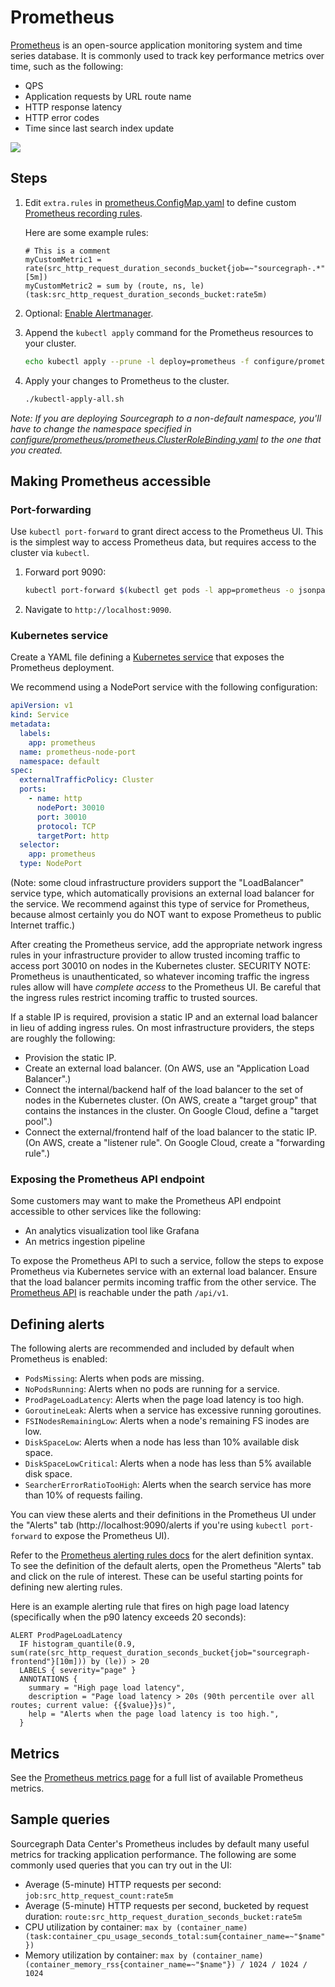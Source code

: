 # Prometheus

[Prometheus](https://prometheus.io/) is an open-source application monitoring system and time series database. It is commonly used to track key performance metrics over time, such as the following:

- QPS
- Application requests by URL route name
- HTTP response latency
- HTTP error codes
- Time since last search index update

<img src="./images/prometheus.png" />

## Steps

1. Edit `extra.rules` in [prometheus.ConfigMap.yaml](prometheus.ConfigMap.yaml) to define custom [Prometheus recording rules](https://prometheus.io/docs/practices/rules/).

   Here are some example rules:

   ```
   # This is a comment
   myCustomMetric1 = rate(src_http_request_duration_seconds_bucket{job=~"sourcegraph-.*"}[5m])
   myCustomMetric2 = sum by (route, ns, le)(task:src_http_request_duration_seconds_bucket:rate5m)
   ```

1. Optional: [Enable Alertmanager](alertmanager/README.md).

1. Append the `kubectl apply` command for the Prometheus resources to your cluster.

   ```bash
   echo kubectl apply --prune -l deploy=prometheus -f configure/prometheus --recursive >> kubectl-apply-all.sh
   ```

1. Apply your changes to Prometheus to the cluster.

   ```bash
   ./kubectl-apply-all.sh
   ```

_Note: If you are deploying Sourcegraph to a non-default namespace, you'll have to change the namespace specified in [configure/prometheus/prometheus.ClusterRoleBinding.yaml](prometheus.ClusterRoleBinding.yaml) to the one that you created._

## Making Prometheus accessible

### Port-forwarding

Use `kubectl port-forward` to grant direct access to the Prometheus UI. This is the simplest way to
access Prometheus data, but requires access to the cluster via `kubectl`.

1.  Forward port 9090:
    ```bash
    kubectl port-forward $(kubectl get pods -l app=prometheus -o jsonpath="{.items[0].metadata.name}") 9090
    ```
1.  Navigate to `http://localhost:9090`.

### Kubernetes service

Create a YAML file defining
a
[Kubernetes service](https://kubernetes.io/docs/concepts/services-networking/service/#defining-a-service) that
exposes the Prometheus deployment.

We recommend using a NodePort service with the following configuration:

```yaml
apiVersion: v1
kind: Service
metadata:
  labels:
    app: prometheus
  name: prometheus-node-port
  namespace: default
spec:
  externalTrafficPolicy: Cluster
  ports:
    - name: http
      nodePort: 30010
      port: 30010
      protocol: TCP
      targetPort: http
  selector:
    app: prometheus
  type: NodePort
```

(Note: some cloud infrastructure providers support the "LoadBalancer" service type, which
automatically provisions an external load balancer for the service. We recommend against this type
of service for Prometheus, because almost certainly you do NOT want to expose Prometheus to public
Internet traffic.)

After creating the Prometheus service, add the appropriate network ingress rules in your
infrastructure provider to allow trusted incoming traffic to access port 30010 on nodes in the
Kubernetes cluster. SECURITY NOTE: Prometheus is unauthenticated, so whatever incoming traffic the
ingress rules allow will have _complete access_ to the Prometheus UI. Be careful that the ingress
rules restrict incoming traffic to trusted sources.

If a stable IP is required, provision a static IP and an external load balancer in lieu of adding
ingress rules. On most infrastructure providers, the steps are roughly the following:

- Provision the static IP.
- Create an external load balancer. (On AWS, use an "Application Load Balancer".)
- Connect the internal/backend half of the load balancer to the set of nodes in the Kubernetes
  cluster. (On AWS, create a "target group" that contains the instances in the cluster. On Google
  Cloud, define a "target pool".)
- Connect the external/frontend half of the load balancer to the static IP. (On AWS, create a
  "listener rule". On Google Cloud, create a "forwarding rule".)

### Exposing the Prometheus API endpoint

Some customers may want to make the Prometheus API endpoint accessible to other services like the
following:

- An analytics visualization tool like Grafana
- An metrics ingestion pipeline

To expose the Prometheus API to such a service, follow the steps to expose Prometheus via Kubernetes
service with an external load balancer. Ensure that the load balancer permits incoming traffic from
the other service. The [Prometheus API](https://prometheus.io/docs/prometheus/latest/querying/api/)
is reachable under the path `/api/v1`.

## Defining alerts

The following alerts are recommended and included by default when Prometheus is enabled:

- `PodsMissing`: Alerts when pods are missing.
- `NoPodsRunning`: Alerts when no pods are running for a service.
- `ProdPageLoadLatency`: Alerts when the page load latency is too high.
- `GoroutineLeak`: Alerts when a service has excessive running goroutines.
- `FSINodesRemainingLow`: Alerts when a node's remaining FS inodes are low.
- `DiskSpaceLow`: Alerts when a node has less than 10% available disk space.
- `DiskSpaceLowCritical`: Alerts when a node has less than 5% available disk space.
- `SearcherErrorRatioTooHigh`: Alerts when the search service has more than 10% of requests failing.

You can view these alerts and their definitions in the Prometheus UI under the "Alerts" tab
(http://localhost:9090/alerts if you're using `kubectl port-forward` to expose the Prometheus UI).

Refer to the [Prometheus alerting rules docs](https://prometheus.io/docs/prometheus/latest/configuration/alerting_rules/) for the alert definition syntax. To see the definition of the default alerts, open the Prometheus "Alerts" tab and click on the rule of interest. These can be useful starting points for defining new alerting rules.

Here is an example alerting rule that fires on high page load latency (specifically when the p90 latency exceeds 20
seconds):

```
ALERT ProdPageLoadLatency
  IF histogram_quantile(0.9, sum(rate(src_http_request_duration_seconds_bucket{job="sourcegraph-frontend"}[10m])) by (le)) > 20
  LABELS { severity="page" }
  ANNOTATIONS {
    summary = "High page load latency",
    description = "Page load latency > 20s (90th percentile over all routes; current value: {{$value}}s)",
    help = "Alerts when the page load latency is too high.",
  }
```

## Metrics

See the [Prometheus metrics page](prom-metrics.md) for a full list of available
Prometheus metrics.

## Sample queries

Sourcegraph Data Center's Prometheus includes by default many useful metrics for tracking
application performance. The following are some commonly used queries that you can try out in the
UI:

- Average (5-minute) HTTP requests per second: `job:src_http_request_count:rate5m`
- Average (5-minute) HTTP requests per second, bucketed by request duration:
  `route:src_http_request_duration_seconds_bucket:rate5m`
- CPU utilization by container: `max by (container_name)(task:container_cpu_usage_seconds_total:sum{container_name=~"$name"})`
- Memory utilization by container: `max by (container_name)(container_memory_rss{container_name=~"$name"}) / 1024 / 1024 / 1024`
